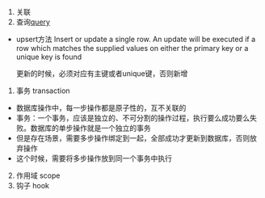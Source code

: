 1. 关联
2. 查询[query](https://sequelize.org/v5/class/lib/model.js~Model.html#static-method-upsert)

- upsert方法
  Insert or update a single row. An update will be executed if a row which matches the supplied values on either the primary key or a unique key is found

  更新的时候，必须对应有主键或者unique键，否则新增

1. 事务 transaction
  - 数据库操作中，每一步操作都是原子性的，互不关联的
  - 事务：一个事务，应该是独立的、不可分割的操作过程，执行要么成功要么失败。数据库的单步操作就是一个独立的事务
  - 但是存在场景，需要多步操作绑定到一起，全部成功才更新到数据库，否则放弃操作
  - 这个时候，需要将多步操作放到同一个事务中执行

2. 作用域 scope
3. 钩子 hook
